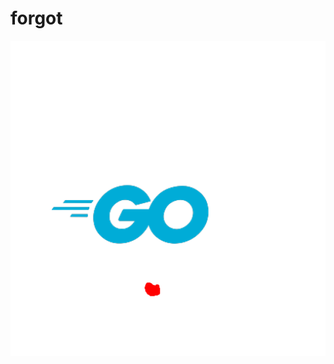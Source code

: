 # forgot
<center>
<img src="https://github.com/TheCalculus/forgot/blob/main/assets/forgot.png?raw=true">
</center>
